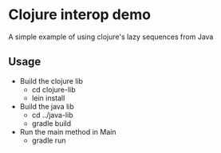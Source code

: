 # Clojure interop demo

A simple example of using clojure's lazy sequences from Java

## Usage

+ Build the clojure lib
    + cd clojure-lib
    + lein install
+ Build the java lib
    + cd ../java-lib
    + gradle build
+ Run the main method in Main
    + gradle run

